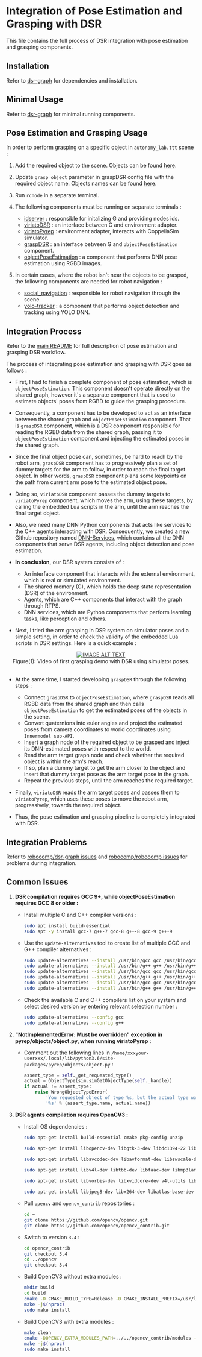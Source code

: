 # Integration of Pose Estimation and Grasping with DSR

This file contains the full process of DSR integration with pose estimation and grasping components.

## Installation

Refer to [dsr-graph](https://github.com/robocomp/dsr-graph/#Dependencies-and-Installation) for dependencies and installation.

## Minimal Usage

Refer to [dsr-graph](https://github.com/robocomp/dsr-graph/#Basic-use-case) for minimal running components.

## Pose Estimation and Grasping Usage

In order to perform grasping on a specific object in `autonomy_lab.ttt` scene :

1)  Add the required object to the scene. Objects can be found [here](https://github.com/robocomp/grasping/tree/master/data-collector/meshes/ycb).

2)  Update `grasp_object` parameter in graspDSR config file with the required object name. Objects names can be found [here](https://github.com/robocomp/grasping/tree/master/components/objectPoseEstimation/#Objects-Names-Mapping).

3)  Run `rcnode` in a separate terminal.

4)  The following components must be running on separate terminals :
    -   [idserver](https://github.com/robocomp/dsr-graph/tree/development/components/idserver) : responsible for initalizing G and providing nodes ids.
    -   [viriatoDSR](https://github.com/robocomp/dsr-graph/tree/development/components/viriatoDSR) : an interface between G and environment adapter.
    -   [viriatoPyrep](https://github.com/robocomp/dsr-graph/tree/development/components/viriatoPyrep) : environment adapter, interacts with CoppeliaSim simulator.
    -   [graspDSR](https://github.com/robocomp/dsr-graph/tree/development/components/graspDSR) : an interface between G and `objectPoseEstimation` component.
    -   [objectPoseEstimation](https://github.com/robocomp/grasping/tree/master/components/objectPoseEstimation) : a component that performs DNN pose estimation using RGBD images.

5)  In certain cases, where the robot isn't near the objects to be grasped, the following components are needed for robot navigation :
    -   [social_navigation](https://github.com/robocomp/dsr-graph/tree/development/components/social_navigation) : responsible for robot navigation through the scene.
    -   [yolo-tracker](https://github.com/robocomp/dsr-graph/tree/development/components/yolo-tracker) : a component that performs object detection and tracking using YOLO DNN.

## Integration Process

Refer to the [main README](https://github.com/robocomp/grasping/#System-Overview) for full description of pose estimation and grasping DSR workflow.

The process of integrating pose estimation and grasping with DSR goes as follows :

-   First, I had to finish a complete component of pose estimation, which is `objectPoseEstimation`. This component doesn't operate directly on the shared graph, however it's a separate component that is used to estimate objects' poses from RGBD to guide the grasping procedure.

-   Consequently, a component has to be developed to act as an interface between the shared graph and `objectPoseEstimation` component. That is `graspDSR` component, which is a DSR component responsible for reading the RGBD data from the shared graph, passing it to `objectPoseEstimation` component and injecting the estimated poses in the shared graph.

-   Since the final object pose can, sometimes, be hard to reach by the robot arm, `graspDSR` component has to progressively plan a set of dummy targets for the arm to follow, in order to reach the final target object. In other words, `graspDSR` component plans some keypoints on the path from current arm pose to the estimated object pose.

-   Doing so, `viriatoDSR` component passes the dummy targets to `viriatoPyrep` component, which moves the arm, using these targets, by calling the embedded Lua scripts in the arm, until the arm reaches the final target object.

-   Also, we need many DNN Python components that acts like services to the C++ agents interacting with DSR. Consequently, we created a new Github repository named [DNN-Services](https://github.com/robocomp/DNN-Services), which contains all the DNN components that serve DSR agents, including object detection and pose estimation.

-   __In conclusion,__ our DSR system consists of :
    -   An interface component that interacts with the external environment, which is real or simulated environment.
    -   The shared memory (G), which holds the deep state representation (DSR) of the environment.
    -   Agents, which are C++ components that interact with the graph through RTPS.
    -   DNN services, which are Python components that perform learning tasks, like perception and others.

-   Next, I tried the arm grasping in DSR system on simulator poses and a simple setting, in order to check the validity of the embedded Lua scripts in DSR settings. Here is a quick example :

<div align="center">
<a href="https://www.youtube.com/watch?v=83SGiT_gWkU"><img src="https://img.youtube.com/vi/83SGiT_gWkU/0.jpg" alt="IMAGE ALT TEXT"></a>
</div>

<div align="center">
Figure(1): Video of first grasping demo with DSR using simulator poses.
</div><br>

-   At the same time, I started developing `graspDSR` through the following steps :
    -   Connect `graspDSR` to `objectPoseEstimation`, where `graspDSR` reads all RGBD data from the shared graph and then calls `objectPoseEstimation` to get the estimated poses of the objects in the scene.
    -   Convert quaternions into euler angles and project the estimated poses from camera coordinates to world coordinates using `Innermodel sub-API`.
    -   Insert a graph node of the required object to be grasped and inject its DNN-estimated poses with respect to the world.
    -   Read the arm target graph node and check whether the required object is within the arm's reach.
    -   If so, plan a dummy target to get the arm closer to the object and insert that dummy target pose as the arm target pose in the graph.
    -   Repeat the previous steps, until the arm reaches the required target.

-   Finally, `viriatoDSR` reads the arm target poses and passes them to `viriatoPyrep`, which uses these poses to move the robot arm, progressively, towards the required object.

-   Thus, the pose estimation and grasping pipeline is completely integrated with DSR.

## Integration Problems

Refer to [robocomp/dsr-graph issues](https://github.com/robocomp/dsr-graph/issues?q=is%3Aissue+author%3ADarkGeekMS) and [robocomp/robocomp issues](https://github.com/robocomp/robocomp/issues/created_by/DarkGeekMS) for problems during integration.

## Common Issues

1)  __DSR compilation requires GCC 9+, while objectPoseEstimation requires GCC 8 or older :__
    -   Install multiple C and C++ compiler versions :
        ```bash
        sudo apt install build-essential
        sudo apt -y install gcc-7 g++-7 gcc-8 g++-8 gcc-9 g++-9
        ```
    -   Use the `update-alternatives` tool to create list of multiple GCC and G++ compiler alternatives :
        ```bash
        sudo update-alternatives --install /usr/bin/gcc gcc /usr/bin/gcc-7 7
        sudo update-alternatives --install /usr/bin/g++ g++ /usr/bin/g++-7 7
        sudo update-alternatives --install /usr/bin/gcc gcc /usr/bin/gcc-8 8
        sudo update-alternatives --install /usr/bin/g++ g++ /usr/bin/g++-8 8
        sudo update-alternatives --install /usr/bin/gcc gcc /usr/bin/gcc-9 9
        sudo update-alternatives --install /usr/bin/g++ g++ /usr/bin/g++-9 9
        ```
    -   Check the available C and C++ compilers list on your system and select desired version by entering relevant selection number :
        ```bash
        sudo update-alternatives --config gcc
        sudo update-alternatives --config g++
        ```

2)  __"NotImplementedError: Must be overridden" exception in pyrep/objects/object.py, when running viriatoPyrep :__
    -   Comment out the following lines in `/home/xxxyour-userxxx/.local/lib/python3.6/site-packages/pyrep/objects/object.py` :
        ```python
        assert_type = self._get_requested_type()
        actual = ObjectType(sim.simGetObjectType(self._handle))
        if actual != assert_type:
            raise WrongObjectTypeError(
                'You requested object of type %s, but the actual type was '
                '%s' % (assert_type.name, actual.name))
        ```

3)  __DSR agents compilation requires OpenCV3 :__
    -   Install OS dependencies :
        ```bash
        sudo apt-get install build-essential cmake pkg-config unzip
        
        sudo apt-get install libopencv-dev libgtk-3-dev libdc1394-22 libdc1394-22-dev libjpeg-dev  
        
        sudo apt-get install libavcodec-dev libavformat-dev libswscale-dev libxine2-dev
        
        sudo apt-get install libv4l-dev libtbb-dev libfaac-dev libmp3lame-dev libtheora-dev 

        sudo apt-get install libvorbis-dev libxvidcore-dev v4l-utils libopencore-amrnb-dev libopencore-amrwb-dev

        sudo apt-get install libjpeg8-dev libx264-dev libatlas-base-dev gfortran
        ```
    -   Pull `opencv` and `opencv_contrib` repositories :
        ```bash
        cd ~
        git clone https://github.com/opencv/opencv.git
        git clone https://github.com/opencv/opencv_contrib.git
        ```
    -   Switch to version `3.4` :
        ```bash
        cd opencv_contrib
        git checkout 3.4
        cd ../opencv
        git checkout 3.4
        ```
    -   Build OpenCV3 without extra modules :
        ```bash
        mkdir build
        cd build
        cmake -D CMAKE_BUILD_TYPE=Release -D CMAKE_INSTALL_PREFIX=/usr/local ..
        make -j$(nproc)
        sudo make install
        ```
    -   Build OpenCV3 with extra modules :
        ```bash
        make clean
        cmake -DOPENCV_EXTRA_MODULES_PATH=../../opencv_contrib/modules -DBUILD_opencv_legacy=OFF -DCMAKE_CXX_FLAGS=-std=c++11 ..
        make -j$(nproc)
        sudo make install
        ```

